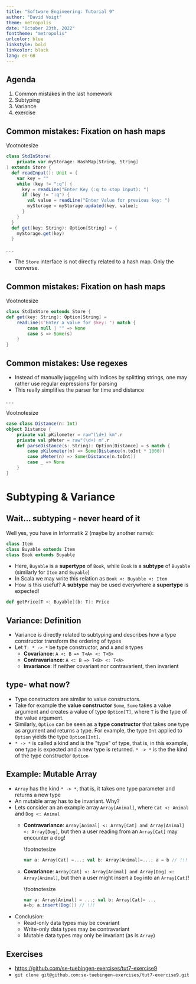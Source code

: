 ```yaml
---
title: "Software Engineering: Tutorial 9"
author: "David Voigt"
theme: metropolis
date: "October 23th, 2022"
fonttheme: "metropolis"
urlcolor: blue
linkstyle: bold
linkcolor: black
lang: en-GB
---
```


## Agenda

1. Common mistakes in the last homework
2. Subtyping
3. Variance
4. exercise

## Common mistakes: Fixation on hash maps

\footnotesize
```scala
class StdInStore(
    private var myStorage: HashMap[String, String]
) extends Store {
  def readInput(): Unit = {
    var key = ""
    while (key != ":q") {
      key = readLine("Enter Key (:q to stop input): ")
      if (key != ":q") {
        val value = readLine("Enter Value for previous key: ")
        myStorage = myStorage.updated(key, value);
      }
    }
  }
  def get(key: String): Option[String] = {
    myStorage.get(key)
  }
```

. . .

- The `Store` interface is not directly related to a hash map. Only the converse.

## Common mistakes: Fixation on hash maps

\footnotesize
```scala
class StdInStore extends Store {
def get(key: String): Option[String] =
    readLine(s"Enter a value for $key: ") match {
        case null | "" => None
        case s => Some(s)
    }
}
```

## Common mistakes: Use regexes

- Instead of manually juggeling with indices by splitting strings, one may rather use regular expressions for parsing
- This really simplifies the parser for time and distance

. . .

\footnotesize
```scala
case class Distance(n: Int)
object Distance {
    private val pKilometer = raw"(\d+) km".r
    private val pMeter = raw"(\d+) m".r
    def parseDistance(s: String): Option[Distance] = s match {
        case pKilometer(n) => Some(Distance(n.toInt * 1000))
        case pMeter(n) => Some(Distance(n.toInt))
        case _ => None
    }
}
```

# Subtyping & Variance

## Wait... subtyping - never heard of it

Well yes, you have in Informatik 2 (maybe by another name):

```scala
class Item
class Buyable extends Item
class Book extends Buyable
```

- Here, `Buyable` is a **supertype** of `Book`, while `Book` is a **subtype** of `Buyable` (similarly for `Item` and `Buyable`)
- In Scala we may write this relation as `Book <: Buyable <: Item`
- How is this useful? A **subtype** may be used everywhere a **supertype** is expected!

```scala
def getPrice[T <: Buyable](b: T): Price
```

## Variance: Definition

- Variance is directly related to subtyping and describes how a type constructor transform the ordering of types
- Let `T: * -> *` be type constructor, and `A` and `B` types
  - **Covariance**: `A <: B => T<A> <: T<B>`
  - **Contravariance**: `A <: B => T<B> <: T<A>`
  - **Invariance**: If neither covariant nor contravarient, then invarient

## type- what now?

- Type constructors are similar to value constructors. 
- Take for example the **value constructor** `Some`, `Some` takes a value argument and creates a value of type `Option[T]`, where `T` is the type of the value argument. 
- Similarly, `Option` can be seen as a **type constructor** that takes one type as argument and returns a type. For example, the type `Int` applied to `Option` yields the type `Option[Int]`. 
- `* -> *` is called a kind and is the "type" of type, that is, in this example, one type is expected and a new type is returned. `* -> *` is the the kind of the type constructor `Option`

## Example: Mutable Array

- `Array` has the kind `* -> *`, that is, it takes one type parameter and returns a new type
- An mutable array has to be invariant. Why?
- Lets consider an an example array `Array[Animal]`, where `Cat <: Animal` and `Dog <: Animal`
  - **Contravariance**: `Array[Animal] <: Array[Cat] and Array[Animal] <: Array[Dog]`, but then a user reading from an `Array[Cat]` may encounter a dog! 

    \footnotesize
    ```scala
    var a: Array[Cat] =...; val b: Array[Animal]=...; a = b // !!!
    ```

  - **Covariance**: `Array[Cat] <: Array[Animal] and Array[Dog] <: Array[Animal]`, but then a user might insert a `Dog` into an `Array[Cat]`!

    \footnotesize
    ```scala
    var a: Array[Animal] = ...; val b: Array[Cat]= ... 
    a=b; a.insert(Dog()) // !!!
    ```
- Conclusion:
  - Read-only data types may be covariant
  - Write-only data types may be contravariant
  - Mutable data types may only be invariant (as is `Array`)

## Exercises

- <https://github.com/se-tuebingen-exercises/tut7-exercise9>
- `git clone git@github.com:se-tuebingen-exercises/tut7-exercise9.git`